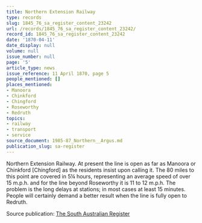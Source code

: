 ```yaml
---
title: Northern Extension Railway
type: records
slug: 1845_76_sa_register_content_23242
url: /records/1845_76_sa_register_content_23242/
record_id: 1845_76_sa_register_content_23242
date: '1870-04-11'
date_display: null
volume: null
issue_number: null
page: '5'
article_type: news
issue_reference: 11 April 1870, page 5
people_mentioned: []
places_mentioned:
- Manoora
- Chinkford
- Chingford
- Roseworthy
- Redruth
topics:
- railway
- transport
- service
source_document: 1985-87_Northern__Argus.md
publication_slug: sa-register
---
```


Northern Extension Railway.  At present the line is open as far as Manoora or Chinkford [Chingford] as the residents insist upon calling it.  The 80 miles to this point are covered in 5¼ hours, representing an average speed of over 15 m.p.h. and for the line beyond Roseworthy it is 11 to 12 m.p.h.  The problem is the long delays at stations; in most cases at least 15 minutes.  People will certainly demand a better result when the line is fully open to Redruth.

Source publication: [The South Australian Register](/publications/sa-register/)
